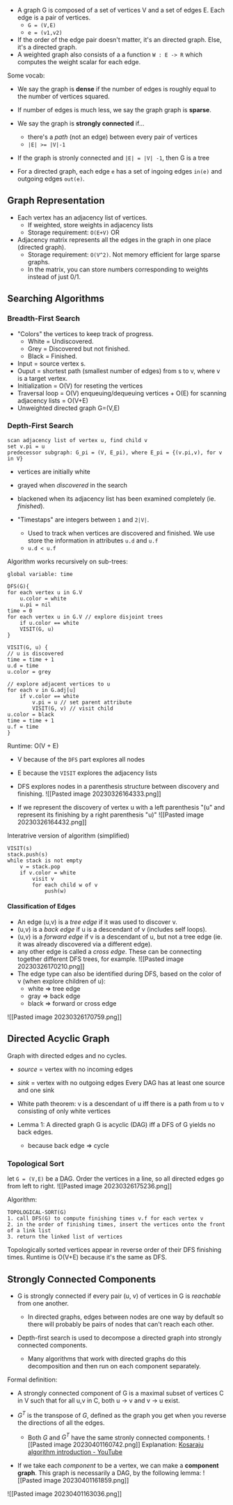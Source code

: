 - A graph G is composed of a set of vertices V and a set of edges E. Each edge is a pair of vertices.
	- `G = (V,E)`
	- `e = (v1,v2)`
- If the order of the edge pair doesn't matter, it's an directed graph. Else, it's a directed graph. 
- A weighted graph also consists of a a function `W : E -> R` which computes the weight scalar for each edge. 

Some vocab:
- We say the graph is **dense** if the number of edges is roughly equal to the number of vertices squared. 
- If number of edges is much less, we say the graph graph is **sparse**. 
- We say the graph is **strongly connected** if...
	- there's a *path* (not an edge) between every pair of vertices 
	- `|E| >= |V|-1`
- If the graph is stronly connected and `|E| = |V| -1`, then G is a tree

- For a directed graph, each edge `e` has a set of ingoing edges `in(e)` and outgoing edges `out(e)`. 

## Graph Representation
- Each vertex has an adjacency list of vertices. 
	- If weighted, store weights in adjacency lists
	- Storage requirement: `O(E+V)`
OR
- Adjacency matrix represents all the edges in the graph in one place (directed graph).
	- Storage requirement: `O(V^2)`. Not memory efficient for large sparse graphs. 
	- In the matrix, you can store numbers corresponding to weights instead of just 0/1. 

## Searching Algorithms
### Breadth-First Search
- "Colors" the vertices to keep track of progress.
	- White = Undiscovered.
	- Grey = Discovered but not finished. 
	- Black = Finished.
- Input = source vertex s.
- Ouput = shortest path (smallest number of edges) from s to v, where v is a target vertex.
- Initialization = O(V) for reseting the vertices
- Traversal loop = O(V) enqueuing/dequeuing vertices + O(E) for scanning adjacency lists = O(V+E)
- Unweighted directed graph G=(V,E) 

### Depth-First Search
```
scan adjacency list of vertex u, find child v
set v.pi = u 
predecessor subgraph: G_pi = (V, E_pi), where E_pi = {(v.pi,v), for v in V}
```
- vertices are initially white 
- grayed when *discovered* in the search
- blackened when its adjacency list has been examined completely (ie. *finished*).

- "Timestaps" are integers between `1` and `2|V|`. 
	- Used to track when vertices are discovered and finished.  We use store the information in attributes `u.d` and `u.f`
	- `u.d < u.f`

Algorithm works recursively on sub-trees:
``` 
global variable: time

DFS(G){
for each vertex u in G.V
	u.color = white
	u.pi = nil
time = 0
for each vertex u in G.V // explore disjoint trees
	if u.color == white
	VISIT(G, u)
}

VISIT(G, u) {
// u is discovered
time = time + 1 
u.d = time
u.color = grey

// explore adjacent vertices to u
for each v in G.adj[u] 
	if v.color == white
		v.pi = u // set parent attribute
		VISIT(G, v) // visit child
u.color = black
time = time + 1
u.f = time		
}
```
Runtime: O(V + E)
- V because of the `DFS` part explores all nodes
- E because the `VISIT` explores the adjacency lists

- DFS explores nodes in a parenthesis structure between discovery and finishing. 
![[Pasted image 20230326164333.png]]
- If we represent the discovery of vertex u with a left parenthesis "(u" and represent its finishing by a right parenthesis "u)"
![[Pasted image 20230326164432.png]]

Interatrive version of algorithm (simplified)
```
VISIT(s)
stack.push(s)
while stack is not empty
	v = stack.pop
	if v.color = white
		visit v
		for each child w of v
			push(w)
```

#### Classification of Edges
- An edge (u,v) is a *tree edge* if it was used to discover v. 
- (u,v) is a *back edge* if u is a descendant of v (includes self loops). 
- (u,v) is a *forward edge* if v is a descendant of u, but not a tree edge (ie. it was already discovered via a different edge). 
- any other edge is called a *cross edge*. These can be connecting together different DFS trees, for example. 
![[Pasted image 20230326170210.png]]
- The edge type can also be identified during DFS, based on the color of v (when explore children of u):
	- white => tree edge
	- gray => back edge
	- black => forward or cross edge

![[Pasted image 20230326170759.png]]

## Directed Acyclic Graph
Graph with directed edges and no cycles. 
- *source* = vertex with no incoming edges
- *sink* = vertex with no outgoing edges
Every DAG has at least one source and one sink

- White path theorem: v is a descendant of u iff there is a path from u to v consisting of only white vertices 

- Lemma 1: A directed graph G is acyclic (DAG) iff a DFS of G yields no back edges. 
	- because back edge => cycle 

### Topological Sort
let `G = (V,E)` be a DAG. 
Order the vertices in a line, so all directed edges go from left to right. 
![[Pasted image 20230326175236.png]]

Algorithm:
```
TOPOLOGICAL-SORT(G)
1. call DFS(G) to compute finishing times v.f for each vertex v
2. in the order of finishing times, insert the vertices onto the front of a link list
3. return the linked list of vertices

```
Topologically sorted vertices appear in reverse order of their DFS finishing times. 
Runtime is O(V+E) because it's the same as DFS. 

## Strongly Connected Components
- G is strongly connected if every pair (u, v) of vertices in G is *reachable* from one another.
	- In directed graphs, edges between nodes are one way by default so there will probably be pairs of nodes that can't reach each other. 

- Depth-first search is used to decompose a directed graph into strongly connected components. 
	- Many algorithms that work with directed graphs do this decomposition and then run on each component separately.

Formal definition: 
- A strongly connected component of G is a maximal subset of vertices C in V such that for all u,v in C, both u -> v and v -> u exist.

- $G^T$ is the transpose of $G$, defined as the graph you get when you reverse the directions of all the edges. 
	- Both $G$ and $G^T$ have the same stronly connected components. 
![[Pasted image 20230401160742.png]]
Explanation: [Kosaraju algorithm introduction - YouTube](https://www.youtube.com/watch?v=Jb1XlDsr46o)

- If we take each *component* to be a vertex, we can make a **component graph**. This graph is necessarily a DAG, by the following lemma:
![[Pasted image 20230401161859.png]]

![[Pasted image 20230401163036.png]]

